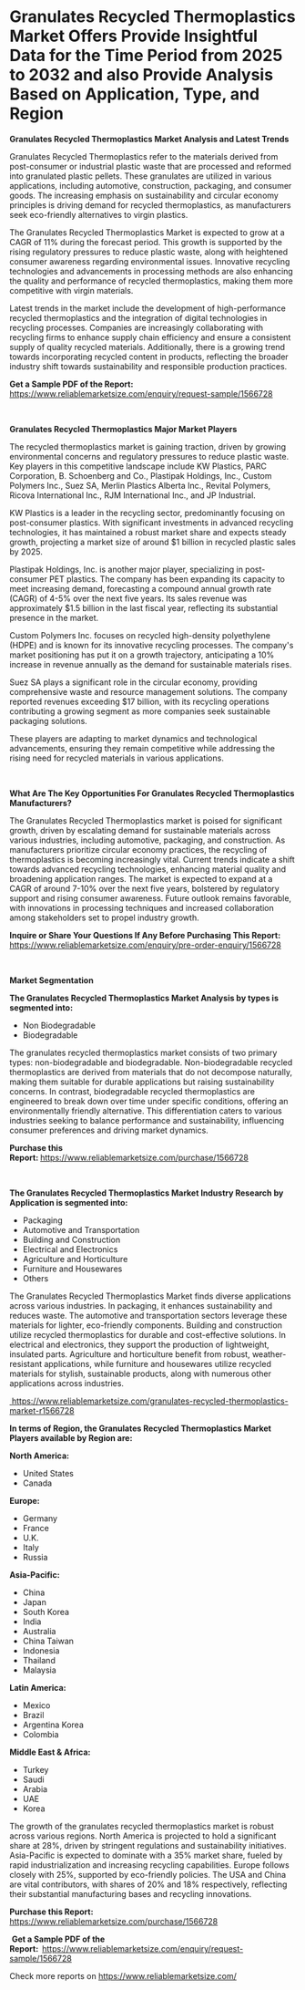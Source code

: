 <p><h1>Granulates Recycled Thermoplastics Market Offers Provide Insightful Data for the Time Period from 2025 to 2032 and also Provide Analysis Based on Application, Type, and Region</h1></p><p><strong>Granulates Recycled Thermoplastics Market Analysis and Latest Trends</strong></p>
<p><p>Granulates Recycled Thermoplastics refer to the materials derived from post-consumer or industrial plastic waste that are processed and reformed into granulated plastic pellets. These granulates are utilized in various applications, including automotive, construction, packaging, and consumer goods. The increasing emphasis on sustainability and circular economy principles is driving demand for recycled thermoplastics, as manufacturers seek eco-friendly alternatives to virgin plastics.</p><p>The Granulates Recycled Thermoplastics Market is expected to grow at a CAGR of 11% during the forecast period. This growth is supported by the rising regulatory pressures to reduce plastic waste, along with heightened consumer awareness regarding environmental issues. Innovative recycling technologies and advancements in processing methods are also enhancing the quality and performance of recycled thermoplastics, making them more competitive with virgin materials.</p><p>Latest trends in the market include the development of high-performance recycled thermoplastics and the integration of digital technologies in recycling processes. Companies are increasingly collaborating with recycling firms to enhance supply chain efficiency and ensure a consistent supply of quality recycled materials. Additionally, there is a growing trend towards incorporating recycled content in products, reflecting the broader industry shift towards sustainability and responsible production practices.</p></p>
<p><strong>Get a Sample PDF of the Report:&nbsp;</strong> <a href="https://www.reliablemarketsize.com/enquiry/request-sample/1566728?utm_campaign=3104&utm_medium=2&utm_source=Github&utm_content=ia&utm_term=22032025&utm_id=granulates-recycled-thermoplastics">https://www.reliablemarketsize.com/enquiry/request-sample/1566728</a></p>
<p>&nbsp;</p>
<p><strong>Granulates Recycled Thermoplastics Major Market Players</strong></p>
<p><p>The recycled thermoplastics market is gaining traction, driven by growing environmental concerns and regulatory pressures to reduce plastic waste. Key players in this competitive landscape include KW Plastics, PARC Corporation, B. Schoenberg and Co., Plastipak Holdings, Inc., Custom Polymers Inc., Suez SA, Merlin Plastics Alberta Inc., Revital Polymers, Ricova International Inc., RJM International Inc., and JP Industrial.</p><p>KW Plastics is a leader in the recycling sector, predominantly focusing on post-consumer plastics. With significant investments in advanced recycling technologies, it has maintained a robust market share and expects steady growth, projecting a market size of around $1 billion in recycled plastic sales by 2025.</p><p>Plastipak Holdings, Inc. is another major player, specializing in post-consumer PET plastics. The company has been expanding its capacity to meet increasing demand, forecasting a compound annual growth rate (CAGR) of 4-5% over the next five years. Its sales revenue was approximately $1.5 billion in the last fiscal year, reflecting its substantial presence in the market.</p><p>Custom Polymers Inc. focuses on recycled high-density polyethylene (HDPE) and is known for its innovative recycling processes. The company's market positioning has put it on a growth trajectory, anticipating a 10% increase in revenue annually as the demand for sustainable materials rises.</p><p>Suez SA plays a significant role in the circular economy, providing comprehensive waste and resource management solutions. The company reported revenues exceeding $17 billion, with its recycling operations contributing a growing segment as more companies seek sustainable packaging solutions.</p><p>These players are adapting to market dynamics and technological advancements, ensuring they remain competitive while addressing the rising need for recycled materials in various applications.</p></p>
<p>&nbsp;</p>
<p><strong>What Are The Key Opportunities For Granulates Recycled Thermoplastics Manufacturers?</strong></p>
<p><p>The Granulates Recycled Thermoplastics market is poised for significant growth, driven by escalating demand for sustainable materials across various industries, including automotive, packaging, and construction. As manufacturers prioritize circular economy practices, the recycling of thermoplastics is becoming increasingly vital. Current trends indicate a shift towards advanced recycling technologies, enhancing material quality and broadening application ranges. The market is expected to expand at a CAGR of around 7-10% over the next five years, bolstered by regulatory support and rising consumer awareness. Future outlook remains favorable, with innovations in processing techniques and increased collaboration among stakeholders set to propel industry growth.</p></p>
<p><strong>Inquire or Share Your Questions If Any Before Purchasing This Report:</strong> <a href="https://www.reliablemarketsize.com/enquiry/pre-order-enquiry/1566728?utm_campaign=3104&utm_medium=2&utm_source=Github&utm_content=ia&utm_term=22032025&utm_id=granulates-recycled-thermoplastics">https://www.reliablemarketsize.com/enquiry/pre-order-enquiry/1566728</a></p>
<p>&nbsp;</p>
<p><strong>Market Segmentation</strong></p>
<p><strong>The Granulates Recycled Thermoplastics Market Analysis by types is segmented into:</strong></p>
<p><ul><li>Non Biodegradable</li><li>Biodegradable</li></ul></p>
<p><p>The granulates recycled thermoplastics market consists of two primary types: non-biodegradable and biodegradable. Non-biodegradable recycled thermoplastics are derived from materials that do not decompose naturally, making them suitable for durable applications but raising sustainability concerns. In contrast, biodegradable recycled thermoplastics are engineered to break down over time under specific conditions, offering an environmentally friendly alternative. This differentiation caters to various industries seeking to balance performance and sustainability, influencing consumer preferences and driving market dynamics.</p></p>
<p><strong>Purchase this Report:&nbsp;</strong><a href="https://www.reliablemarketsize.com/purchase/1566728?utm_campaign=3104&utm_medium=2&utm_source=Github&utm_content=ia&utm_term=22032025&utm_id=granulates-recycled-thermoplastics">https://www.reliablemarketsize.com/purchase/1566728</a></p>
<p>&nbsp;</p>
<p><strong>The Granulates Recycled Thermoplastics Market Industry Research by Application is segmented into:</strong></p>
<p><ul><li>Packaging</li><li>Automotive and Transportation</li><li>Building and Construction</li><li>Electrical and Electronics</li><li>Agriculture and Horticulture</li><li>Furniture and Housewares</li><li>Others</li></ul></p>
<p><p>The Granulates Recycled Thermoplastics Market finds diverse applications across various industries. In packaging, it enhances sustainability and reduces waste. The automotive and transportation sectors leverage these materials for lighter, eco-friendly components. Building and construction utilize recycled thermoplastics for durable and cost-effective solutions. In electrical and electronics, they support the production of lightweight, insulated parts. Agriculture and horticulture benefit from robust, weather-resistant applications, while furniture and housewares utilize recycled materials for stylish, sustainable products, along with numerous other applications across industries.</p></p>
<p><a href="https://www.reliablemarketsize.com/granulates-recycled-thermoplastics-market-r1566728?utm_campaign=3104&utm_medium=2&utm_source=Github&utm_content=ia&utm_term=22032025&utm_id=granulates-recycled-thermoplastics">&nbsp;https://www.reliablemarketsize.com/granulates-recycled-thermoplastics-market-r1566728</a></p>
<p><strong>In terms of Region, the Granulates Recycled Thermoplastics Market Players available by Region are:</strong></p>
<p>
    <p> <strong> North America: </strong>
        <ul>
            <li>United States</li>
            <li>Canada</li>
        </ul>
        </p> 
    <p> <strong> Europe: </strong>
        <ul>
            <li>Germany</li>
            <li>France</li>
            <li>U.K.</li>
            <li>Italy</li>
            <li>Russia</li>
        </ul>
        </p> 
    <p> <strong> Asia-Pacific: </strong>
        <ul>
            <li>China</li>
            <li>Japan</li>
            <li>South Korea</li>
            <li>India</li>
            <li>Australia</li>
            <li>China Taiwan</li>
            <li>Indonesia</li>
            <li>Thailand</li>
            <li>Malaysia</li>
        </ul>
        </p> 
    <p> <strong> Latin America: </strong>
        <ul>
            <li>Mexico</li>
            <li>Brazil</li>
            <li>Argentina Korea</li>
            <li>Colombia</li>
        </ul>
        </p> 
    <p> <strong> Middle East & Africa: </strong>
        <ul>
            <li>Turkey</li>
            <li>Saudi</li>
            <li>Arabia</li>
            <li>UAE</li>
            <li>Korea</li>
        </ul>
    </p>
    </p>
<p><p>The growth of the granulates recycled thermoplastics market is robust across various regions. North America is projected to hold a significant share at 28%, driven by stringent regulations and sustainability initiatives. Asia-Pacific is expected to dominate with a 35% market share, fueled by rapid industrialization and increasing recycling capabilities. Europe follows closely with 25%, supported by eco-friendly policies. The USA and China are vital contributors, with shares of 20% and 18% respectively, reflecting their substantial manufacturing bases and recycling innovations.</p></p>
<p><strong>Purchase this Report: </strong><a href="https://www.reliablemarketsize.com/purchase/1566728?utm_campaign=3104&utm_medium=2&utm_source=Github&utm_content=ia&utm_term=22032025&utm_id=granulates-recycled-thermoplastics">https://www.reliablemarketsize.com/purchase/1566728</a></p>
<p>&nbsp;<strong>Get a Sample PDF of the Report:&nbsp;&nbsp;</strong><a href="https://www.reliablemarketsize.com/enquiry/request-sample/1566728?utm_campaign=3104&utm_medium=2&utm_source=Github&utm_content=ia&utm_term=22032025&utm_id=granulates-recycled-thermoplastics">https://www.reliablemarketsize.com/enquiry/request-sample/1566728</a></p>
<p><strong></strong></p>
<p>Check more reports on <a href="https://www.reliablemarketsize.com/?utm_campaign=3104&utm_medium=2&utm_source=Github&utm_content=ia&utm_term=22032025&utm_id=granulates-recycled-thermoplastics">https://www.reliablemarketsize.com/</a></p>